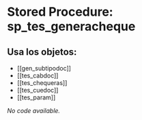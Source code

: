 # Stored Procedure: sp_tes_generacheque

## Usa los objetos:
- [[gen_subtipodoc]]
- [[tes_cabdoc]]
- [[tes_chequeras]]
- [[tes_cuedoc]]
- [[tes_param]]

*No code available.*
